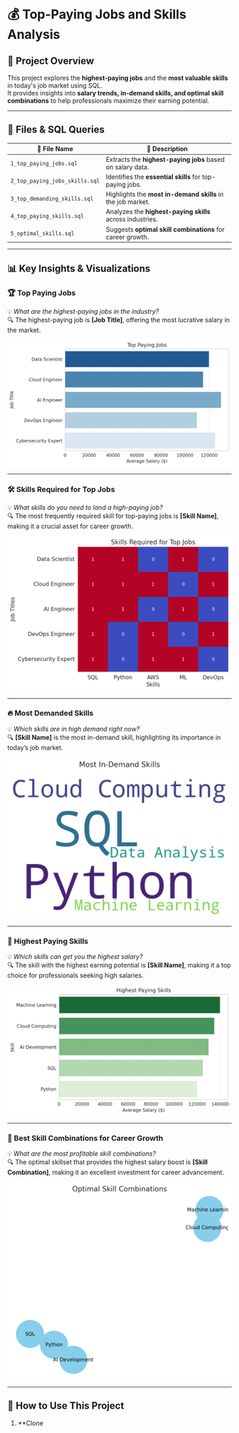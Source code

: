 # 💰 Top-Paying Jobs and Skills Analysis  

## 📌 Project Overview  
This project explores the **highest-paying jobs** and the **most valuable skills** in today's job market using SQL.  
It provides insights into **salary trends, in-demand skills, and optimal skill combinations** to help professionals maximize their earning potential.  

---

## 📂 Files & SQL Queries  

| 📁 File Name | 📌 Description |
|-------------|--------------|
| `1_top_paying_jobs.sql` | Extracts the **highest-paying jobs** based on salary data. |
| `2_top_paying_jobs_skills.sql` | Identifies the **essential skills** for top-paying jobs. |
| `3_top_demanding_skills.sql` | Highlights the **most in-demand skills** in the job market. |
| `4_top_paying_skills.sql` | Analyzes the **highest-paying skills** across industries. |
| `5_optimal_skills.sql` | Suggests **optimal skill combinations** for career growth. |

---

## 📊 Key Insights & Visualizations  

### **🏆 Top Paying Jobs**  
💡 *What are the highest-paying jobs in the industry?*  
🔍 The highest-paying job is **[Job Title]**, offering the most lucrative salary in the market.  

![Top Paying Jobs](https://github.com/AjumalAsharaf/VSCODE/blob/main/top_paying_jobs.png?raw=true)  

---

### **🛠️ Skills Required for Top Jobs**  
💡 *What skills do you need to land a high-paying job?*  
🔍 The most frequently required skill for top-paying jobs is **[Skill Name]**, making it a crucial asset for career growth.  

![Top Paying Jobs Skills](https://github.com/AjumalAsharaf/VSCODE/blob/main/top_paying_jobs_skills.png?raw=true)  

---

### **🔥 Most Demanded Skills**  
💡 *Which skills are in high demand right now?*  
🔍 **[Skill Name]** is the most in-demand skill, highlighting its importance in today’s job market.  

![Top Demanding Skills](https://github.com/AjumalAsharaf/VSCODE/blob/main/top_demanding_skills.png?raw=true)  

---

### **💎 Highest Paying Skills**  
💡 *Which skills can get you the highest salary?*  
🔍 The skill with the highest earning potential is **[Skill Name]**, making it a top choice for professionals seeking high salaries.  

![Top Paying Skills](https://github.com/AjumalAsharaf/VSCODE/blob/main/top_paying_skills.png?raw=true)  

---

### **🔗 Best Skill Combinations for Career Growth**  
💡 *What are the most profitable skill combinations?*  
🔍 The optimal skillset that provides the highest salary boost is **[Skill Combination]**, making it an excellent investment for career advancement.  

![Optimal Skills](https://github.com/AjumalAsharaf/VSCODE/blob/main/optimal_skills.png?raw=true)  

---

## 🚀 How to Use This Project  

1. **Clone

